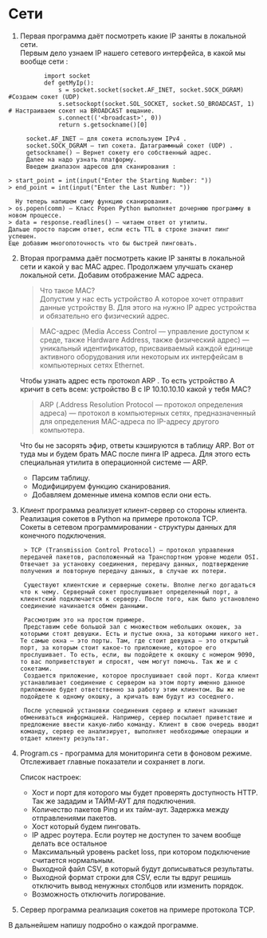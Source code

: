 # Сети 

1. Первая программа даёт посмотреть какие IP заняты в локальной сети.  
  Первым дело узнаем IP нашего сетевого интерфейса, в какой мы вообще сети :  
```  
          import socket  
          def getMyIp():  
              s = socket.socket(socket.AF_INET, socket.SOCK_DGRAM) #Создаем сокет (UDP)    
              s.setsockopt(socket.SOL_SOCKET, socket.SO_BROADCAST, 1) # Настраиваем сокет на BROADCAST вещание.  
              s.connect(('<broadcast>', 0))  
              return s.getsockname()[0]  
```  

         socket.AF_INET — для сокета используем IPv4 .  
         socket.SOCK_DGRAM — тип сокета. Датаграммный сокет (UDP) .  
         getsockname() — Вернет сокету его собственный адрес.  
         Далее на надо узнать платформу.
         Введем диапазон адресов для сканирования :

    > start_point = int(input("Enter the Starting Number: "))  
    > end_point = int(input("Enter the Last Number: "))

      Ну теперь напишем саму функцию сканирования.  
    > os.popen(comm) — Класс Popen Python выполняет дочернюю программу в новом процессе.  
    > data = response.readlines() — читаем ответ от утилиты.  
    Дальше просто парсим ответ, если есть TTL в строке значит пинг успешен.
    Еще добавим многопоточность что бы быстрей пинговать. 

2. Вторая программа даёт посмотреть какие IP заняты в локальной сети и какой у вас MAC адрес. 
  Продолжаем улучшать сканер локальной сети. Добавим отображение MAC адреса.

    > Что такое MAC?   
      Допустим у нас есть устройство А которое хочет отправит данные устройству В. Для этого на нужно IP адрес устройства и обязательно его физический адрес.  

    > MAC-адрес (Media Access Control — управление доступом к среде, также Hardware Address, также физический адрес) — уникальный идентификатор, присваиваемый каждой единице активного оборудования или некоторым их интерфейсам в компьютерных сетях Ethernet.  

    Чтобы узнать адрес есть протокол ARP . То есть устройство A кричит в сеть всем: устройство В с IP 10.10.10.10 какой у тебя MAC?  

    > ARP (.Address Resolution Protocol — протокол определения адреса) — протокол в компьютерных сетях, предназначенный для определения MAC-адреса по IP-адресу другого компьютера.  

    Что бы не засорять эфир, ответы кэшируются в таблицу ARP. Вот от туда мы и будем брать MAC после пинга IP адреса. Для этого есть специальная утилита в операционной системе — ARP.  

    - Парсим таблицу.
    - Модифицируем функцию сканирования.  
    - Добавляем доменные имена компов если они есть.

3. Клиент программа реализует клиент-сервер со стороны клиента.   
    Реализация сокетов в Python на примере протокола TCP.  
    Сокеты в сетевом программировании - структуры данных для конечного подключения.  

        > TCP (Transmission Control Protocol) — протокол управления передачей пакетов, расположенный на Транспортном уровне модели OSI. Отвечает за установку соединения, передачу данных, подтверждение получения и повторную передачу данных, в случае их потери.    

        Существуют клиентские и серверные сокеты. Вполне легко догадаться что к чему. Серверный сокет прослушивает определенный порт, а клиентский подключается к серверу. После того, как было установлено соединение начинается обмен данными.  

        Рассмотрим это на простом примере.  
        Представим себе большой зал с множеством небольших окошек, за которыми стоят девушки. Есть и пустые окна, за которыми никого нет. Те самые окна — это порты. Там, где стоит девушка — это открытый порт, за которым стоит какое-то приложение, которое его прослушивает. То есть, если, вы подойдете к окошку с номером 9090, то вас поприветствуют и спросят, чем могут помочь. Так же и с сокетами. 
        Создается приложение, которое прослушивает свой порт. Когда клиент устанавливает соединение с сервером на этом порту именно данное приложение будет ответственно за работу этим клиентом. Вы же не подойдете к одному окошку, а кричать вам будут из соседнего.  

        После успешной установки соединения сервер и клиент начинают обмениваться информацией. Например, сервер посылает приветствие и предложение ввести какую-либо команду. Клиент в свою очередь вводит команду, сервер ее анализирует, выполняет необходимые операции и отдает клиенту результат.  

4. Program.cs - программа для мониторинга сети в фоновом режиме. Отслеживает главные показатели и сохраняет в логи. 

    Список настроек:  
    - Хост и порт для которого мы будет проверять доступность HTTP. Так же зададим и ТАЙМ-АУТ для подключения.  
    - Количество пакетов Ping и их тайм-аут. Задержка между отправлениями пакетов.  
    - Хост который будем пинговать.  
    - IP адрес роутера. Если роутер не доступен то зачем вообще делать все остальное   
    - Максимальный уровень packet loss, при котором подключение считается нормальным.  
    - Выходной файл CSV, в который будут дописываться результаты.  
    - Выходной формат строки для CSV, если ты вдруг решишь отключить вывод ненужных столбцов или изменить порядок.  
    - Возможность отключить логирование.  
  
5. Сервер программа реализация сокетов на примере протокола TCP.

В дальнейшем напишу подробно о каждой программе. 
